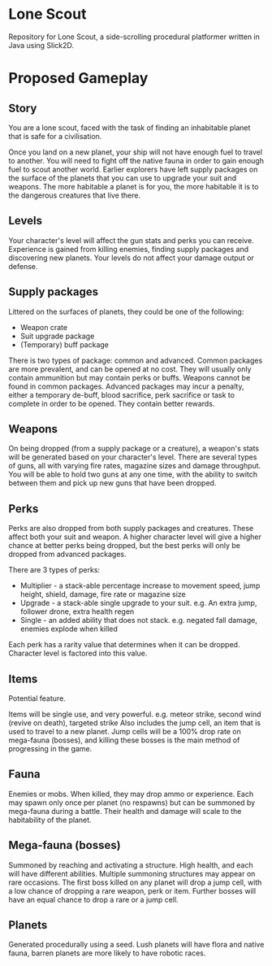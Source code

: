 Lone Scout
==========

Repository for Lone Scout, a side-scrolling procedural platformer written in Java using Slick2D.

# Proposed Gameplay

## Story

You are a lone scout, faced with the task of finding an inhabitable planet that is safe for a civilisation.

Once you land on a new planet, your ship will not have enough fuel to travel to another. You will need to fight off
the native fauna in order to gain enough fuel to scout another world. Earlier explorers have left supply packages on
the surface of the planets that you can use to upgrade your suit and weapons. The more habitable a planet is for you,
the more habitable it is to the dangerous creatures that live there.

## Levels

Your character's level will affect the gun stats and perks you can receive. Experience is gained from killing enemies,
finding supply packages and discovering new planets. Your levels do not affect your damage output or defense.

## Supply packages

Littered on the surfaces of planets, they could be one of the following:
* Weapon crate
* Suit upgrade package
* (Temporary) buff package

There is two types of package: common and advanced. Common packages are more prevalent, and can be opened at no cost.
They will usually only contain ammunition but may contain perks or buffs. Weapons cannot be found in common packages.
Advanced packages may incur a penalty, either a temporary de-buff, blood sacrifice, perk sacrifice or task to complete
in order to be opened. They contain better rewards.

## Weapons

On being dropped (from a supply package or a creature), a weapon's stats will be generated based on your character's
level. There are several types of guns, all with varying fire rates, magazine sizes and damage throughput. You will be
able to hold two guns at any one time, with the ability to switch between them and pick up new guns that have been
dropped.

## Perks

Perks are also dropped from both supply packages and creatures. These affect both your suit and weapon. A higher
character level will give a higher chance at better perks being dropped, but the best perks will only be dropped from
advanced packages.

There are 3 types of perks:
* Multiplier - a stack-able percentage increase to movement speed, jump height, shield, damage, fire rate or magazine
size
* Upgrade - a stack-able single upgrade to your suit. e.g. An extra jump, follower drone, extra health regen
* Single - an added ability that does not stack. e.g. negated fall damage, enemies explode when killed

Each perk has a rarity value that determines when it can be dropped. Character level is factored into this value.

## Items

Potential feature.

Items will be single use, and very powerful. e.g. meteor strike, second wind (revive on death), targeted strike
Also includes the jump cell, an item that is used to travel to a new planet. Jump cells will be a 100% drop rate on
mega-fauna (bosses), and killing these bosses is the main method of progressing in the game.

## Fauna

Enemies or mobs. When killed, they may drop ammo or experience. Each may spawn only once per planet (no respawns) but
can be summoned by mega-fauna during a battle. Their health and damage will scale to the habitability of the planet.

## Mega-fauna (bosses)

Summoned by reaching and activating a structure. High health, and each will have different abilities. Multiple summoning
structures may appear on rare occasions. The first boss killed on any planet will drop a jump cell, with a low chance
of dropping a rare weapon, perk or item. Further bosses will have an equal chance to drop a rare or a jump cell.

## Planets

Generated procedurally using a seed. Lush planets will have flora and native fauna, barren planets are more likely to
have robotic races.